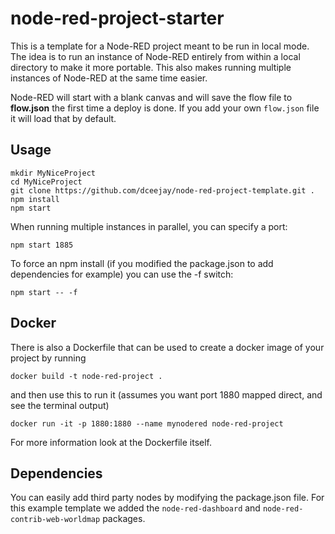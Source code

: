 # node-red-project-starter
This is a template for a Node-RED project meant to be run in local mode.  The idea is to run an instance of Node-RED entirely from within a local directory to make it more portable.  This also makes running multiple instances of Node-RED at the same time easier.

Node-RED will start with a blank canvas and will save the flow file to **flow.json** the first time a deploy is done.  If you add your own `flow.json` file it will load that by default.

## Usage

    mkdir MyNiceProject
    cd MyNiceProject
    git clone https://github.com/dceejay/node-red-project-template.git .
    npm install
    npm start


When running multiple instances in parallel, you can specify a port:

    npm start 1885

To force an npm install (if you modified the package.json to add dependencies for example) you can use the -f switch:

    npm start -- -f

## Docker

There is also a Dockerfile that can be used to create a docker image of your project by running

    docker build -t node-red-project .

and then use this to run it (assumes you want port 1880 mapped direct, and see the terminal output)

    docker run -it -p 1880:1880 --name mynodered node-red-project

For more information look at the Dockerfile itself.

## Dependencies

You can easily add third party nodes by modifying the package.json file.  For this example template we added the `node-red-dashboard` and `node-red-contrib-web-worldmap` packages.
